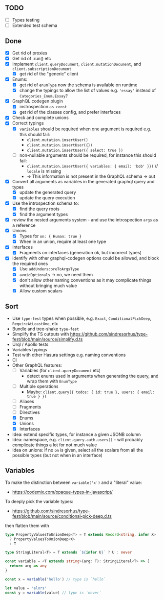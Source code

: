 ## TODO

- [ ] Types testing
- [ ] Extended test schema

## Done

- [x] Get rid of proxies
- [x] Get rid of .run() etc
- [x] Implement `client.queryDocument`, `client.mutationDocument`, and `client.subscriptionDocument`
  - [x] get rid of the "generic" client
- [x] Enums:
  - [x] get rid of `enumType` now the schema is available on runtime
  - [x] change the typings to allow the list of values e.g. `'essay'` instead of `Categories_Enum.Essay`?
- [x] GraphQL codegen plugin
  - [x] instrospection `as const`
  - [x] get rid of the classes config, and prefer interfaces
- [x] Check and complete unions
- [x] Correct typings
  - [x] `variables` should be required when one argument is required e.g. this should fail:
    - `client.mutation.insertUser()`
    - `client.mutation.insertUser({})`
    - `client.mutation.insertUser({ select: true })`
  - [ ] non-nullable arguments should be required, for instance this should fail:
    - `client.mutation.insertUser({ variables: { email: 'bob' }})` // `locale` is missing
    - => This information is not present in the GraphQL schema => out
- [x] Convert all arguments as variables in the generated graphql query and types
  - [x] update the generated query
  - [x] update the query execution
- [x] Use the introspection schema to:
  - [x] find the query roots
  - [x] find the argument types
- [x] review the nested arguments system - and use the introspection `args` as a reference
- [x] Unions
  - [x] Types for `on: { Human: true }`
  - [x] When in an union, require at least one type
- [x] Interfaces
  - [x] Fragments on interfaces (generation ok, but incorrect types)
- [x] identify with other graphql-codegen options could be allowed, and block the required ones
  - [x] Use `addUnderscoreToArgsType`
  - [x] `avoidOptionals` -> no, we need them
  - [x] don't allow other naming conventions as it may complicate things without bringing much value
  - [x] Allow custom scalars

## Sort

- Use `type-fest` types when possible, e.g. `Exact`, `ConditionalPickDeep`, `RequireAtLeastOne`, etc
- Bundle and tree-shake `type-fest`
- Simplify the TS outputs with https://github.com/sindresorhus/type-fest/blob/main/source/simplify.d.ts
- Urql / Apollo tests
- Variables typings
- Test with other Hasura settings e.g. naming conventions
- CI
- Other GraphQL features:
  - [ ] Variables (for `client.queryDocument` etc)
    - detect enums used in arguments when generating the query, and wrap them with `EnumType`
  - [ ] Multiple operations
    - Maybe: `client.query({ todos: { id: true }, users: { email: true } })`
  - [ ] Aliases
  - [ ] Fragments
  - [ ] Directives
  - [x] Enums
  - [x] Unions
  - [x] Interfaces
- Idea: extend specific types, for instance a given JSONB column
- Idea: namespace, e.g. `client.query.auth.users()` - will probably complicate things a lot for not much value
- Idea on unions: if no `on` is given, select all the scalars from all the possible types
  (but not when in an interface)

## Variables

To make the distinction between `variable('x')` and a "literal" value:

- https://codemix.com/opaque-types-in-javascript/

To deeply pick the variable types:

- https://github.com/sindresorhus/type-fest/blob/main/source/conditional-pick-deep.d.ts

then flatten them with

```ts
type PropertyValuesToUnionDeep<T> = T extends Record<string, infer X>
  ? PropertyValuesToUnionDeep<X>
  : T
```

```typescript
type StringLiteral<T> = T extends `${infer U}` ? U : never

const variable = <T extends string>(arg: T): StringLiteral<T> => {
  return arg as any
}

const x = variable('hello') // type is `hello`

let value = 'alors'
const y = variable(value) // type is `never`
```
